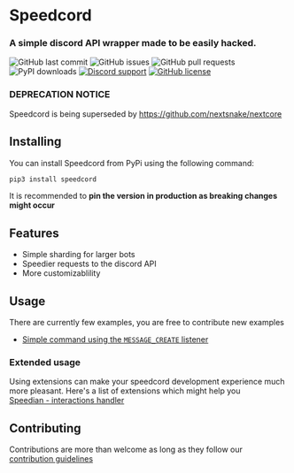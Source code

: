 # Speedcord 
###  A simple discord API wrapper made to be easily hacked.

![GitHub last commit](https://img.shields.io/github/last-commit/tag-epic/speedcord)
![GitHub issues](https://img.shields.io/github/issues-raw/tag-epic/speedcord)
![GitHub pull requests](https://img.shields.io/github/issues-pr/tag-epic/speedcord)
![PyPI downloads](https://img.shields.io/pypi/dm/speedcord)
[![Discord support](https://img.shields.io/discord/784592146182570015)](https://discord.gg/QTX36dDMzT)
[![GitHub license](https://img.shields.io/github/license/TAG-Epic/speedcord)](https://github.com/TAG-Epic/speedcord/blob/master/LICENCE) 


### DEPRECATION NOTICE
Speedcord is being superseded by https://github.com/nextsnake/nextcore


## Installing
You can install Speedcord from PyPi using the following command:

```bash
pip3 install speedcord
```
It is recommended to **pin the version in production as breaking changes might occur**


## Features
 - Simple sharding for larger bots
 - Speedier requests to the discord API
 - More customizablility


## Usage
There are currently few examples, you are free to contribute new examples

- [Simple command using the `MESSAGE_CREATE` listener](https://github.com/TAG-Epic/speedcord/blob/master/examples/simplecommand.py)

### Extended usage
Using extensions can make your speedcord development experience much more pleasant. Here's a list of extensions which might help you  
[Speedian - interactions handler](https://github.com/tag-epic/speedcord-command-handler)

## Contributing

Contributions are more than welcome as long as they follow our [contribution guidelines](https://github.com/TAG-Epic/speedcord/blob/master/CONTRIBUTING.md)
